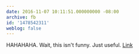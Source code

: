 ```yaml
---
date: 2016-11-07 10:11:51.000000000 -08:00
archive: fb
id: '1478542311'
weblog: false
---
```


HAHAHAHA. Wait, this isn't funny. Just useful.
[Link](http://xkcd.com/1756/)
